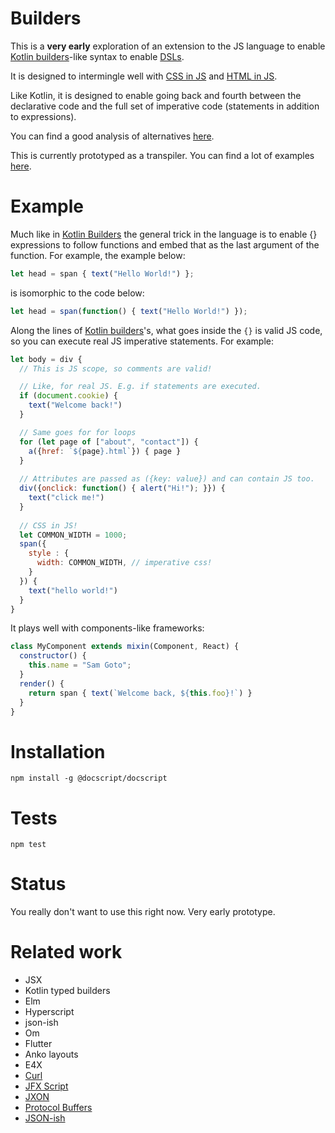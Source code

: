 Builders
=========

This is a **very early** exploration of an extension to the JS language to enable [Kotlin builders](https://kotlinlang.org/docs/reference/type-safe-builders.html)-like syntax to enable [DSLs](https://medium.com/@daveford/80-of-my-coding-is-doing-this-or-why-templates-are-dead-b640fc149e22).

It is designed to intermingle well with [CSS in JS](https://speakerdeck.com/vjeux/react-css-in-js) and [HTML in JS](https://facebook.github.io/react/docs/introducing-jsx.html).

Like Kotlin, it is designed to enable going back and fourth between the declarative code and the full set of imperative code (statements in addition to expressions).

You can find a good analysis of alternatives [here](https://medium.com/@daveford/80-of-my-coding-is-doing-this-or-why-templates-are-dead-b640fc149e22).

This is currently prototyped as a transpiler. You can find a lot of examples [here](test/runtime.js).

# Example

Much like in [Kotlin Builders](https://kotlinlang.org/docs/reference/type-safe-builders.html) the general trick in the language is to enable {} expressions to follow functions and embed that as the last argument of the function. For example, the example below: 

```javascript
let head = span { text("Hello World!") };
```

is isomorphic to the code below:


```javascript
let head = span(function() { text("Hello World!") });
```

Along the lines of [Kotlin builders](https://kotlinlang.org/docs/reference/type-safe-builders.html)'s, what goes inside the ```{}``` is valid JS code, so you can execute real JS imperative statements. For example:

```javascript
let body = div {
  // This is JS scope, so comments are valid!

  // Like, for real JS. E.g. if statements are executed.
  if (document.cookie) {
    text("Welcome back!")
  }

  // Same goes for for loops
  for (let page of ["about", "contact"]) {
    a({href: `${page}.html`}) { page }
  }
  
  // Attributes are passed as ({key: value}) and can contain JS too.
  div({onclick: function() { alert("Hi!"); }}) {
    text("click me!")
  } 
  
  // CSS in JS!
  let COMMON_WIDTH = 1000;
  span({
    style : {  
      width: COMMON_WIDTH, // imperative css!
    }
  }) {
    text("hello world!")
  }
}
```

It plays well with components-like frameworks:

```javascript
class MyComponent extends mixin(Component, React) {
  constructor() {
    this.name = "Sam Goto";
  }
  render() {
    return span { text(`Welcome back, ${this.foo}!`) }
  }
}
```

# Installation

  `npm install -g @docscript/docscript`
  

# Tests

  `npm test`

# Status

  You really don't want to use this right now. Very early prototype.

# Related work

* JSX
* Kotlin typed builders
* Elm
* Hyperscript
* json-ish
* Om
* Flutter
* Anko layouts
* E4X
* [Curl](https://en.wikipedia.org/wiki/Curl_(programming_language))
* [JFX Script](https://en.wikipedia.org/wiki/JavaFX_Script)
* [JXON](https://developer.mozilla.org/en-US/docs/Archive/JXON)
* [Protocol Buffers](https://developers.google.com/protocol-buffers/docs/overview)
* [JSON-ish](http://blog.sgo.to/2015/09/json-ish.html)

